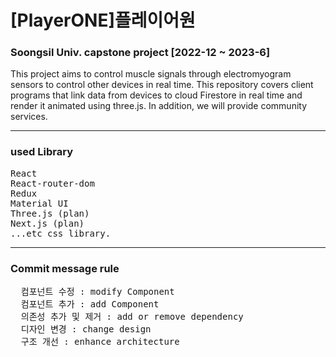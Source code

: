 <h1>[PlayerONE]플레이어원</h1>

  <h3>Soongsil Univ. capstone project [2022-12 ~ 2023-6]</h3>

<p>This project aims to control muscle signals through electromyogram sensors to control other devices in real time.
This repository covers client programs that link data from devices to cloud Firestore in real time and render it animated using three.js. 
In addition, we will provide community services.</p>

  <hr/>
  <h3>used Library</h3>
  <pre>
React
React-router-dom
Redux
Material UI
Three.js (plan)
Next.js (plan)
...etc css library.
</pre>


<hr/>
  <h3>Commit message rule</h3>
  <pre>
  컴포넌트 수정 : modify Component
  컴포넌트 추가 : add Component
  의존성 추가 및 제거 : add or remove dependency
  디자인 변경 : change design
  구조 개선 : enhance architecture
  </pre>

  
